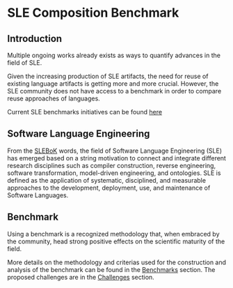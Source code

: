 # SLE Composition Benchmark

## Introduction

Multiple ongoing works already exists as ways to quantify advances in the field
of SLE.

Given the increasing production of SLE artifacts, the need for reuse of existing
language artifacts is getting more and more crucial. However, the SLE community
does not have access to a benchmark in order to compare reuse approaches of
languages.

Current SLE benchmarks initiatives can be found [here](./index/initiatives.md)




## Software Language Engineering

From the [SLEBoK](https://github.com/slebok/slebok) words, the field of
Software Language Engineering (SLE) has emerged based on a string motivation to
connect and integrate different research disciplines such as compiler
construction, reverse engineering, software transformation, model-driven
engineering, and ontologies. SLE is defined as the application of systematic,
disciplined, and measurable approaches to the development, deployment, use, and
maintenance of Software Languages.

## Benchmark

Using a benchmark is a recognized methodology that, when embraced by the
community, head strong positive effects on the scientific maturity of the field.

More details on the methodology and criterias used for the construction and
analysis of the benchmark can be found in the [Benchmarks](./benchmark/index.md)
section.
The proposed challenges are in the [Challenges](./challenges/index.md) section.
